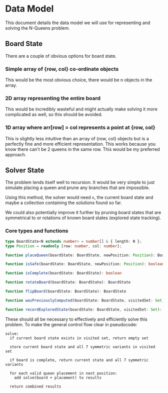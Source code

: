 # Data Model

This document details the data model we will use for representing and solving the N-Queens problem.

## Board State

There are a couple of obvious options for board state.

### Simple array of {row, col} co-ordinate objects

This would be the most obvious choice, there would be n objects in the array.

### 2D array representing the entire board

This would be incredibly wasteful and might actually make solving it more complicated as well, so this should be avoided.

### 1D array where arr[row] = col represents a point at {row, col}

This is slightly less intuitive than an array of {row, col} objects but is a perfectly fine and more efficient representation. This works because you know there can't be 2 queens in the same row. This would be my preferred approach.

## Solver State

The problem lends itself well to recursion. It would be very simple to just simulate placing a queen and prune any branches that are impossible.

Using this method, the solver would need `n`, the current board state and maybe a collection containing the solutions found so far.

We could also potentially improve it further by pruning board states that are symmetrical to or rotations of known board states (explored state tracking).

### Core types and functions

```ts
type BoardState<N extends number> = number[] & { length: N };
type Position = readonly [row: number, col: number];

function placeQueen(boardState: BoardState, newPosition: Position): BoardState

function isSafe(boardState: BoardState, newPosition: Position): boolean

function isComplete(boardState: BoardState): boolean

function rotateBoard(boardState: BoardState): BoardState

function flipBoard(boardState: BoardState): BoardState

function wasPreviouslyComputed(boardState: BoardState, visitedSet: Set): boolean

function recordExploredState(boardState: BoardState, visitedSet: Set): void
```

These should all be necessary to effectively and efficiently solve this problem.
To make the general control flow clear in pseudocode:

```
solve:
  if current board state exists in visited set, return empty set

  store current board state and all 7 symmetric variants in visited set

  if board is complete, return current state and all 7 symmetric variants

  for each valid queen placement in next position:
    add solve(board + placement) to results

  return combined results
  ```
